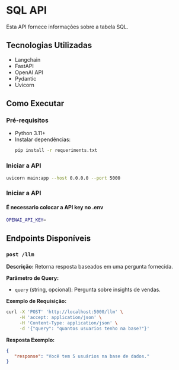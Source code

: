 # SQL API

Esta API fornece informações sobre a tabela SQL.

## Tecnologias Utilizadas
- Langchain
- FastAPI
- OpenAI API
- Pydantic
- Uvicorn

## Como Executar

### Pré-requisitos
- Python 3.11+
- Instalar dependências:
  ```bash
  pip install -r requeriments.txt
  ```

### Iniciar a API
```bash
uvicorn main:app --host 0.0.0.0 --port 5000
```
### Iniciar a API
#### É necessario colocar a API key no .env
```bash
OPENAI_API_KEY=
```


## Endpoints Disponíveis

### `post /llm`
**Descrição:** Retorna resposta baseados em uma pergunta fornecida.

**Parâmetro de Query:**
- `query` (string, opcional): Pergunta sobre insights de vendas.

**Exemplo de Requisição:**
```bash
curl -X 'POST' 'http://localhost:5000/llm' \
     -H 'accept: application/json' \
     -H 'Content-Type: application/json' \
     -d '{"query": "quantos usuarios tenho na base?"}'
```

**Resposta Exemplo:**
```json
{
   "response": "Você tem 5 usuários na base de dados."
}
```



